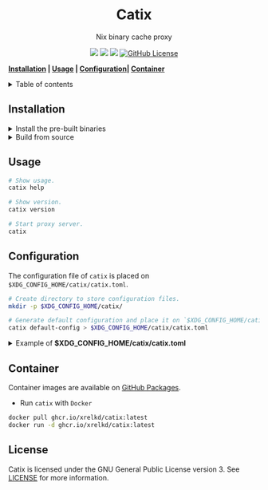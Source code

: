 <h1 align="center">Catix</h1>

<p align="center">
    Nix binary cache proxy
</p>

<p align="center">
    <a href="https://github.com/xrelkd/catix/releases"><img src="https://img.shields.io/github/v/release/xrelkd/catix.svg"></a>
    <a href="https://github.com/xrelkd/catix/actions?query=workflow%3ARust"><img src="https://github.com/xrelkd/catix/workflows/Rust/badge.svg"></a>
    <a href="https://github.com/xrelkd/catix/actions?query=workflow%3ARelease"><img src="https://github.com/xrelkd/catix/workflows/Release/badge.svg"></a>
    <a href="https://github.com/xrelkd/catix/blob/master/LICENSE"><img alt="GitHub License" src="https://img.shields.io/github/license/xrelkd/catix"></a>
</p>

**[Installation](#installation) | [Usage](#usage) | [Configuration](#configuration)| [Container](#container)**

<details>
<summary>Table of contents</summary>

- [Installation](#installation)
- [Usage](#usage)
- [Configuration](#configuration)
- [Container](#container)
- [License](#license)

</details>

## Installation

<details>
    <summary>Install the pre-built binaries</summary>

Pre-built binaries for Linux can be found on [the releases page](https://github.com/xrelkd/catix/releases/), the latest release is available [here](https://github.com/xrelkd/catix/releases/latest).

For example, to install `catix` to `~/bin`:

```bash
# Create `~/bin`.
mkdir -p ~/bin

# Change directory to `~/bin`.
cd ~/bin

# Download and extract catix to `~/bin/`.
# NOTE: replace the version with the version you want to install
export CATIX_VERSION=v0.1.0

# NOTE: the architecture of your machine,
# Available values are `x86_64-unknown-linux-musl`, `x86_64-apple-darwin`, `aarch64-apple-darwin`.
export ARCH=x86_64-unknown-linux-musl
curl -s -L "https://github.com/xrelkd/catix/releases/download/${CATIX_VERSION}/catix-${CATIX_VERSION}-${ARCH}.tar.gz" | tar xzf -

# Add `~/bin` to the paths that your shell searches for executables
# this line should be added to your shells initialization file,
# e.g. `~/.bashrc` or `~/.zshrc`
export PATH="$PATH:$HOME/bin"

# Show version.
catix version
```

</details>

<details>
  <summary>Build from source</summary>

`catix` requires the following tools and packages to build:

- `rustc`
- `cargo`
- `pkg-config`
- `libgit2`

With the above tools and packages already installed, you can simply run:

```bash
git clone --branch=main https://github.com/xrelkd/catix.git
cd catix

cargo install --path catix
```

</details>

## Usage

```bash
# Show usage.
catix help

# Show version.
catix version

# Start proxy server.
catix
```

## Configuration

The configuration file of `catix` is placed on `$XDG_CONFIG_HOME/catix/catix.toml`.

```bash
# Create directory to store configuration files.
mkdir -p $XDG_CONFIG_HOME/catix/

# Generate default configuration and place it on `$XDG_CONFIG_HOME/catix/catix.toml`.
catix default-config > $XDG_CONFIG_HOME/catix/catix.toml
```

<details>
<summary>Example of <b>$XDG_CONFIG_HOME/catix/catix.toml</b></summary>

```toml
[log]
# Emit log to systemd-journald
emit_journald = true
# Emit log to stdout
emit_stdout = false
# Emit log to stderr
emit_stderr = false
# Set the log level, available values are "ERROR", "WARN", "INFO", "DEBUG", "TRACE"
level = "INFO"

[web]
# Host address of HTTP server
host = "127.0.0.1"
# Port of HTTP server, ignored while `enable_http` is `false`
port = 37000

[metrics]
# Enable Prometheus metrics
enable = true
# Host address of metrics
host = "127.0.0.1"
# Port of metrics
port = 37002
```

</details>

## Container

Container images are available on [GitHub Packages](https://github.com/xrelkd/catix/pkgs/container/catix).

- Run `catix` with `Docker`

```bash
docker pull ghcr.io/xrelkd/catix:latest
docker run -d ghcr.io/xrelkd/catix:latest
```

## License

Catix is licensed under the GNU General Public License version 3. See [LICENSE](./LICENSE) for more information.

